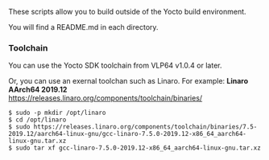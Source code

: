 These scripts allow you to build outside of the Yocto build environment.

You will find a README.md in each directory.

### Toolchain

You can use the Yocto SDK toolchain from VLP64 v1.0.4 or later.

Or, you can use an exernal toolchan such as Linaro.
For example:
    **Linaro AArch64 2019.12**
     https://releases.linaro.org/components/toolchain/binaries/
```
$ sudo -p mkdir /opt/linaro
$ cd /opt/linaro
$ sudo https://releases.linaro.org/components/toolchain/binaries/7.5-2019.12/aarch64-linux-gnu/gcc-linaro-7.5.0-2019.12-x86_64_aarch64-linux-gnu.tar.xz
$ sudo tar xf gcc-linaro-7.5.0-2019.12-x86_64_aarch64-linux-gnu.tar.xz
```
